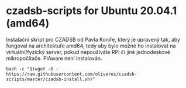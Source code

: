 # czadsb-scripts for Ubuntu 20.04.1 (amd64)

Instalační skript pro CZADSB od Pavla Koníře, který je upravený tak, aby fungoval na architektuře amd64, tedy aby bylo možné ho instalovat na virtuální/fyzický server, pokud nepoužíváte RPi či jiné jednodeskové mikropočítače. PiAware není instalován.

```
bash -c "$(wget -O - https://raw.githubusercontent.com/oliveres/czadsb-scripts/master/czadsb-install.sh)"
```
